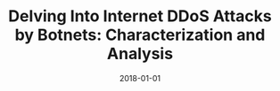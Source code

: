 ---
title: "Delving Into Internet DDoS Attacks by Botnets: Characterization and Analysis"
collection: publications
permalink: /publication/2018-01-01-Delving-Into-Internet-DDoS-Attacks-by-Botnets-Characterization-and-Analysis
date: 2018-01-01
venue: 'IEEE/ACM Trans. Netw.'
paperurl: 'https://doi.org/10.1109/TNET.2018.2874896'
citation: ' An Wang,  Wentao Chang,  Songqing Chen,  David Mohaisen, &quot;Delving Into Internet DDoS Attacks by Botnets: Characterization and Analysis.&quot; IEEE/ACM Trans. Netw., 2018.'
---